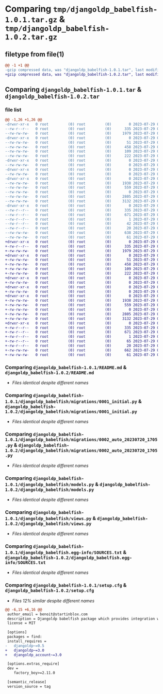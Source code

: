 # Comparing `tmp/djangoldp_babelfish-1.0.1.tar.gz` & `tmp/djangoldp_babelfish-1.0.2.tar.gz`

## filetype from file(1)

```diff
@@ -1 +1 @@
-gzip compressed data, was "djangoldp_babelfish-1.0.1.tar", last modified: Sat Jul 29 09:04:49 2023, max compression
+gzip compressed data, was "djangoldp_babelfish-1.0.2.tar", last modified: Sat Jul 29 09:46:57 2023, max compression
```

## Comparing `djangoldp_babelfish-1.0.1.tar` & `djangoldp_babelfish-1.0.2.tar`

### file list

```diff
@@ -1,26 +1,26 @@
-drwxr-xr-x   0 root         (0) root         (0)        0 2023-07-29 09:04:49.267139 djangoldp_babelfish-1.0.1/
--rw-r--r--   0 root         (0) root         (0)      335 2023-07-29 09:04:49.267139 djangoldp_babelfish-1.0.1/PKG-INFO
--rw-rw-rw-   0 root         (0) root         (0)     1979 2023-07-29 09:04:30.000000 djangoldp_babelfish-1.0.1/README.md
-drwxr-xr-x   0 root         (0) root         (0)        0 2023-07-29 09:04:49.267139 djangoldp_babelfish-1.0.1/djangoldp_babelfish/
--rw-rw-rw-   0 root         (0) root         (0)       51 2023-07-29 09:04:46.000000 djangoldp_babelfish-1.0.1/djangoldp_babelfish/__init__.py
--rw-rw-rw-   0 root         (0) root         (0)      458 2023-07-29 09:04:30.000000 djangoldp_babelfish-1.0.1/djangoldp_babelfish/admin.py
--rw-rw-rw-   0 root         (0) root         (0)      109 2023-07-29 09:04:30.000000 djangoldp_babelfish-1.0.1/djangoldp_babelfish/apps.py
--rw-rw-rw-   0 root         (0) root         (0)      222 2023-07-29 09:04:30.000000 djangoldp_babelfish-1.0.1/djangoldp_babelfish/djangoldp_urls.py
-drwxr-xr-x   0 root         (0) root         (0)        0 2023-07-29 09:04:49.267139 djangoldp_babelfish-1.0.1/djangoldp_babelfish/management/
--rw-rw-rw-   0 root         (0) root         (0)        0 2023-07-29 09:04:30.000000 djangoldp_babelfish-1.0.1/djangoldp_babelfish/management/__init__.py
-drwxr-xr-x   0 root         (0) root         (0)        0 2023-07-29 09:04:49.267139 djangoldp_babelfish-1.0.1/djangoldp_babelfish/management/commands/
--rw-rw-rw-   0 root         (0) root         (0)        0 2023-07-29 09:04:30.000000 djangoldp_babelfish-1.0.1/djangoldp_babelfish/management/commands/__init__.py
-drwxr-xr-x   0 root         (0) root         (0)        0 2023-07-29 09:04:49.267139 djangoldp_babelfish-1.0.1/djangoldp_babelfish/migrations/
--rw-rw-rw-   0 root         (0) root         (0)     1938 2023-07-29 09:04:30.000000 djangoldp_babelfish-1.0.1/djangoldp_babelfish/migrations/0001_initial.py
--rw-rw-rw-   0 root         (0) root         (0)      559 2023-07-29 09:04:30.000000 djangoldp_babelfish-1.0.1/djangoldp_babelfish/migrations/0002_auto_20230720_1705.py
--rw-rw-rw-   0 root         (0) root         (0)        0 2023-07-29 09:04:30.000000 djangoldp_babelfish-1.0.1/djangoldp_babelfish/migrations/__init__.py
--rw-rw-rw-   0 root         (0) root         (0)     2805 2023-07-29 09:04:30.000000 djangoldp_babelfish-1.0.1/djangoldp_babelfish/models.py
--rw-rw-rw-   0 root         (0) root         (0)     3132 2023-07-29 09:04:30.000000 djangoldp_babelfish-1.0.1/djangoldp_babelfish/views.py
-drwxr-xr-x   0 root         (0) root         (0)        0 2023-07-29 09:04:49.267139 djangoldp_babelfish-1.0.1/djangoldp_babelfish.egg-info/
--rw-r--r--   0 root         (0) root         (0)      335 2023-07-29 09:04:49.000000 djangoldp_babelfish-1.0.1/djangoldp_babelfish.egg-info/PKG-INFO
--rw-r--r--   0 root         (0) root         (0)      671 2023-07-29 09:04:49.000000 djangoldp_babelfish-1.0.1/djangoldp_babelfish.egg-info/SOURCES.txt
--rw-r--r--   0 root         (0) root         (0)        1 2023-07-29 09:04:49.000000 djangoldp_babelfish-1.0.1/djangoldp_babelfish.egg-info/dependency_links.txt
--rw-r--r--   0 root         (0) root         (0)       42 2023-07-29 09:04:49.000000 djangoldp_babelfish-1.0.1/djangoldp_babelfish.egg-info/requires.txt
--rw-r--r--   0 root         (0) root         (0)       20 2023-07-29 09:04:49.000000 djangoldp_babelfish-1.0.1/djangoldp_babelfish.egg-info/top_level.txt
--rw-rw-rw-   0 root         (0) root         (0)      638 2023-07-29 09:04:49.267139 djangoldp_babelfish-1.0.1/setup.cfg
--rw-rw-rw-   0 root         (0) root         (0)       61 2023-07-29 09:04:30.000000 djangoldp_babelfish-1.0.1/setup.py
+drwxr-xr-x   0 root         (0) root         (0)        0 2023-07-29 09:46:57.126579 djangoldp_babelfish-1.0.2/
+-rw-r--r--   0 root         (0) root         (0)      335 2023-07-29 09:46:57.126579 djangoldp_babelfish-1.0.2/PKG-INFO
+-rw-rw-rw-   0 root         (0) root         (0)     1979 2023-07-29 09:46:38.000000 djangoldp_babelfish-1.0.2/README.md
+drwxr-xr-x   0 root         (0) root         (0)        0 2023-07-29 09:46:57.126579 djangoldp_babelfish-1.0.2/djangoldp_babelfish/
+-rw-rw-rw-   0 root         (0) root         (0)       51 2023-07-29 09:46:54.000000 djangoldp_babelfish-1.0.2/djangoldp_babelfish/__init__.py
+-rw-rw-rw-   0 root         (0) root         (0)      458 2023-07-29 09:46:38.000000 djangoldp_babelfish-1.0.2/djangoldp_babelfish/admin.py
+-rw-rw-rw-   0 root         (0) root         (0)      109 2023-07-29 09:46:38.000000 djangoldp_babelfish-1.0.2/djangoldp_babelfish/apps.py
+-rw-rw-rw-   0 root         (0) root         (0)      222 2023-07-29 09:46:38.000000 djangoldp_babelfish-1.0.2/djangoldp_babelfish/djangoldp_urls.py
+drwxr-xr-x   0 root         (0) root         (0)        0 2023-07-29 09:46:57.126579 djangoldp_babelfish-1.0.2/djangoldp_babelfish/management/
+-rw-rw-rw-   0 root         (0) root         (0)        0 2023-07-29 09:46:38.000000 djangoldp_babelfish-1.0.2/djangoldp_babelfish/management/__init__.py
+drwxr-xr-x   0 root         (0) root         (0)        0 2023-07-29 09:46:57.126579 djangoldp_babelfish-1.0.2/djangoldp_babelfish/management/commands/
+-rw-rw-rw-   0 root         (0) root         (0)        0 2023-07-29 09:46:38.000000 djangoldp_babelfish-1.0.2/djangoldp_babelfish/management/commands/__init__.py
+drwxr-xr-x   0 root         (0) root         (0)        0 2023-07-29 09:46:57.126579 djangoldp_babelfish-1.0.2/djangoldp_babelfish/migrations/
+-rw-rw-rw-   0 root         (0) root         (0)     1938 2023-07-29 09:46:38.000000 djangoldp_babelfish-1.0.2/djangoldp_babelfish/migrations/0001_initial.py
+-rw-rw-rw-   0 root         (0) root         (0)      559 2023-07-29 09:46:38.000000 djangoldp_babelfish-1.0.2/djangoldp_babelfish/migrations/0002_auto_20230720_1705.py
+-rw-rw-rw-   0 root         (0) root         (0)        0 2023-07-29 09:46:38.000000 djangoldp_babelfish-1.0.2/djangoldp_babelfish/migrations/__init__.py
+-rw-rw-rw-   0 root         (0) root         (0)     2805 2023-07-29 09:46:38.000000 djangoldp_babelfish-1.0.2/djangoldp_babelfish/models.py
+-rw-rw-rw-   0 root         (0) root         (0)     3132 2023-07-29 09:46:38.000000 djangoldp_babelfish-1.0.2/djangoldp_babelfish/views.py
+drwxr-xr-x   0 root         (0) root         (0)        0 2023-07-29 09:46:57.126579 djangoldp_babelfish-1.0.2/djangoldp_babelfish.egg-info/
+-rw-r--r--   0 root         (0) root         (0)      335 2023-07-29 09:46:57.000000 djangoldp_babelfish-1.0.2/djangoldp_babelfish.egg-info/PKG-INFO
+-rw-r--r--   0 root         (0) root         (0)      671 2023-07-29 09:46:57.000000 djangoldp_babelfish-1.0.2/djangoldp_babelfish.egg-info/SOURCES.txt
+-rw-r--r--   0 root         (0) root         (0)        1 2023-07-29 09:46:57.000000 djangoldp_babelfish-1.0.2/djangoldp_babelfish.egg-info/dependency_links.txt
+-rw-r--r--   0 root         (0) root         (0)       65 2023-07-29 09:46:57.000000 djangoldp_babelfish-1.0.2/djangoldp_babelfish.egg-info/requires.txt
+-rw-r--r--   0 root         (0) root         (0)       20 2023-07-29 09:46:57.000000 djangoldp_babelfish-1.0.2/djangoldp_babelfish.egg-info/top_level.txt
+-rw-rw-rw-   0 root         (0) root         (0)      662 2023-07-29 09:46:57.126579 djangoldp_babelfish-1.0.2/setup.cfg
+-rw-rw-rw-   0 root         (0) root         (0)       61 2023-07-29 09:46:38.000000 djangoldp_babelfish-1.0.2/setup.py
```

### Comparing `djangoldp_babelfish-1.0.1/README.md` & `djangoldp_babelfish-1.0.2/README.md`

 * *Files identical despite different names*

### Comparing `djangoldp_babelfish-1.0.1/djangoldp_babelfish/migrations/0001_initial.py` & `djangoldp_babelfish-1.0.2/djangoldp_babelfish/migrations/0001_initial.py`

 * *Files identical despite different names*

### Comparing `djangoldp_babelfish-1.0.1/djangoldp_babelfish/migrations/0002_auto_20230720_1705.py` & `djangoldp_babelfish-1.0.2/djangoldp_babelfish/migrations/0002_auto_20230720_1705.py`

 * *Files identical despite different names*

### Comparing `djangoldp_babelfish-1.0.1/djangoldp_babelfish/models.py` & `djangoldp_babelfish-1.0.2/djangoldp_babelfish/models.py`

 * *Files identical despite different names*

### Comparing `djangoldp_babelfish-1.0.1/djangoldp_babelfish/views.py` & `djangoldp_babelfish-1.0.2/djangoldp_babelfish/views.py`

 * *Files identical despite different names*

### Comparing `djangoldp_babelfish-1.0.1/djangoldp_babelfish.egg-info/SOURCES.txt` & `djangoldp_babelfish-1.0.2/djangoldp_babelfish.egg-info/SOURCES.txt`

 * *Files identical despite different names*

### Comparing `djangoldp_babelfish-1.0.1/setup.cfg` & `djangoldp_babelfish-1.0.2/setup.cfg`

 * *Files 12% similar despite different names*

```diff
@@ -6,15 +6,16 @@
 author_email = benoit@startinblox.com
 description = Djangoldp babelfish package which provides integration with the Babelfish API
 license = MIT
 
 [options]
 packages = find:
 install_requires = 
-	djangoldp~=0.5
+	djangoldp~=3.0
+	djangoldp_account~=3.0
 
 [options.extras_require]
 dev = 
 	factory_boy>=2.11.0
 
 [semantic_release]
 version_source = tag
```

